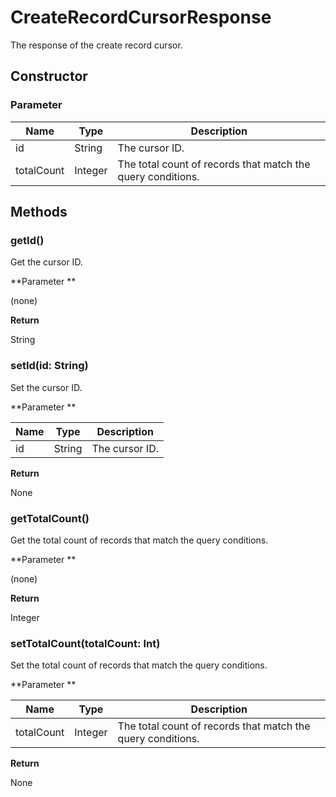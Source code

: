 # CreateRecordCursorResponse

The response of the create record cursor.

## Constructor

### **Parameter**

| Name| Type| Description |
| --- | --- | --- |
| id | String | The cursor ID.
| totalCount | Integer | The total count of records that match the query conditions.

## Methods

### getId()

Get the cursor ID.

**Parameter **

(none)

**Return**

String

### setId(id: String)

Set the cursor ID.

**Parameter **

| Name| Type| Description |
| --- | --- | --- |
| id | String | The cursor ID.

**Return**

None

### getTotalCount()

Get the total count of records that match the query conditions.

**Parameter **

(none)

**Return**

Integer

### setTotalCount(totalCount: Int)

Set the total count of records that match the query conditions.

**Parameter **

| Name| Type| Description |
| --- | --- | --- |
| totalCount | Integer | The total count of records that match the query conditions.

**Return**

None